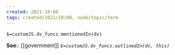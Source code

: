 ```yaml
---
created: 2021-10-08
tags: created/2021/10/08, node/topic/term
---
```

`$=customJS.dv_funcs.mentionedIn(dv)`




**See**:: [[government]]
*`$=customJS.dv_funcs.outlinedIn(dv, this)`*
